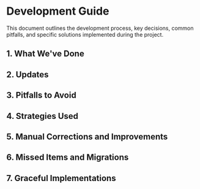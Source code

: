 # Development Guide

This document outlines the development process, key decisions, common pitfalls, and specific solutions implemented during the project.

## 1. What We've Done

## 2. Updates

## 3. Pitfalls to Avoid

## 4. Strategies Used

## 5. Manual Corrections and Improvements

## 6. Missed Items and Migrations

## 7. Graceful Implementations
